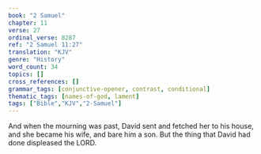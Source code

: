 ```yaml
---
book: "2 Samuel"
chapter: 11
verse: 27
ordinal_verse: 8287
ref: "2 Samuel 11:27"
translation: "KJV"
genre: "History"
word_count: 34
topics: []
cross_references: []
grammar_tags: [conjunctive-opener, contrast, conditional]
thematic_tags: [names-of-god, lament]
tags: ["Bible","KJV","2-Samuel"]
---
```

And when the mourning was past, David sent and fetched her to his house, and she became his wife, and bare him a son. But the thing that David had done displeased the LORD.
